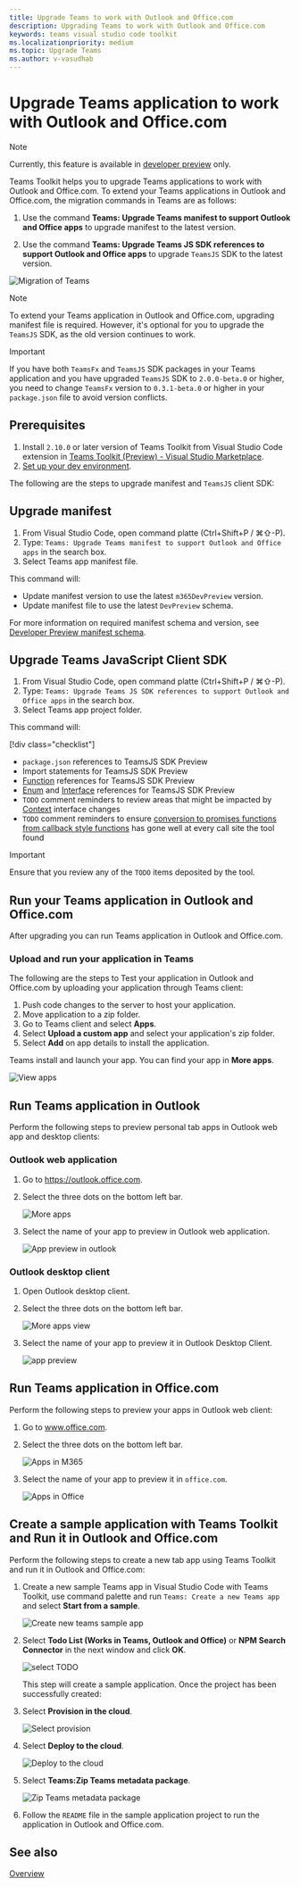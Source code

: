 ```yaml
---
title: Upgrade Teams to work with Outlook and Office.com
description: Upgrading Teams to work with Outlook and Office.com
keywords: teams visual studio code toolkit
ms.localizationpriority: medium
ms.topic: Upgrade Teams
ms.author: v-vasudhab
---
```


# Upgrade Teams application to work with Outlook and Office.com

> [!NOTE]
> Currently, this feature is available in [developer preview](../resources/dev-preview/developer-preview-intro.md) only.

Teams Toolkit helps you to upgrade Teams applications to work with Outlook and Office.com. To extend your Teams applications in Outlook and Office.com, the migration commands in Teams are as follows:

1. Use the command **Teams: Upgrade Teams manifest to support Outlook and Office apps** to upgrade manifest to the latest version.

1. Use the command **Teams: Upgrade Teams JS SDK references to support Outlook and Office apps** to upgrade `TeamsJS` SDK to the latest version.

![Migration of Teams](../assets/images/upgrade-teams/teams-extended-in-outlook-and-office.png)

> [!NOTE]
> To extend your Teams application in Outlook and Office.com, upgrading manifest file is required. However, it's optional for you to upgrade the `TeamsJS` SDK, as the old version continues to work.

> [!IMPORTANT]
> If you have both `TeamsFx` and `TeamsJS` SDK packages in your Teams application and you have upgraded `TeamsJS` SDK to `2.0.0-beta.0` or higher, you need to change `TeamsFx` version to `0.3.1-beta.0` or higher in your `package.json` file to avoid version conflicts.

## Prerequisites

1. Install `2.10.0` or later version of Teams Toolkit from Visual Studio Code extension in [Teams Toolkit (Preview) - Visual Studio Marketplace](https://marketplace.visualstudio.com/items?itemName=TeamsDevApp.ms-teams-vscode-extension).
1. [Set up your dev environment](msteams-platform/m365-apps/prerequisites.md).

The following are the steps to upgrade manifest and `TeamsJS` client SDK:

## Upgrade manifest

1. From Visual Studio Code, open command platte (Ctrl+Shift+P / ⌘⇧-P).
1. Type: `Teams: Upgrade Teams manifest to support Outlook and Office apps` in the search box.
1. Select Teams app manifest file.

This command will:

* Update manifest version to use the latest `m365DevPreview` version.
* Update manifest file to use the latest `DevPreview` schema.

For more information on required manifest schema and version, see [Developer Preview manifest schema](/microsoftteams/platform/resources/schema/manifest-schema-dev-preview).

## Upgrade Teams JavaScript Client SDK

1. From Visual Studio Code, open command platte (Ctrl+Shift+P / ⌘⇧-P).
1. Type: `Teams: Upgrade Teams JS SDK references to support Outlook and Office apps` in the search box.
1. Select Teams app project folder.

This command will:

[!div class="checklist"]
* `package.json` references to TeamsJS SDK Preview
* Import statements for TeamsJS SDK Preview
* [Function](msteams-platform/m365-apps/using-teams-client-sdk-preview.md#functions) references for TeamsJS SDK Preview
* [Enum](msteams-platform/m365-apps/using-teams-client-sdk-preview.md#enums) and [Interface](msteams-platform/m365-apps/using-teams-client-sdk-preview.md#interfaces) references for TeamsJS SDK Preview
* `TODO` comment reminders to review areas that might be impacted by [Context](msteams-platform/m365-apps/using-teams-client-sdk-preview.md#context-interface) interface changes
* `TODO` comment reminders to ensure [conversion to promises functions from callback style functions](msteams-platform/m365-apps/using-teams-client-sdk-preview.md#callbacks-converted-to-promises) has gone well at every call site the tool found

> [!IMPORTANT]
> Ensure that you review any of the `TODO` items deposited by the tool.

## Run your Teams application in Outlook and Office.com

After upgrading you can run Teams application in Outlook and Office.com.

### Upload and run your application in Teams

The following are the steps to Test your application in Outlook and Office.com by uploading your application through Teams client:

1. Push code changes to the server to host your application.
1. Move application to a zip folder.
1. Go to Teams client and select **Apps**.
1. Select **Upload a custom app** and select your application's zip folder.
1. Select **Add** on app details to install the application.

Teams install and launch your app. You can find your app in **More apps**.

 ![View apps](../assets/images/upgrade-teams/more-apps.png)

## Run Teams application in Outlook

Perform the following steps to preview personal tab apps in Outlook web app and desktop clients:

### Outlook web application

1. Go to https://outlook.office.com.
1. Select the three dots on the bottom left bar.

    ![More apps](../assets/images/upgrade-teams/apps.png)

1. Select the name of your app to preview in Outlook web application.

    ![App preview in outlook](../assets/images/upgrade-teams/preview-outlook-web-application.png)

### Outlook desktop client

1. Open Outlook desktop client.
1. Select the three dots on the bottom left bar.

     ![More apps view](../assets/images/upgrade-teams/outlook-desktop-apps.png)

1. Select the name of your app to preview it in Outlook Desktop Client.

     ![app preview](../assets/images/upgrade-teams/outlook-desktop-preview.png)

## Run Teams application in Office.com

Perform the following steps to preview your apps in Outlook web client:

1. Go to www.office.com.
1. Select the three dots on the bottom left bar.

    ![Apps in M365](../assets/images/upgrade-teams/m365-app.png)

1. Select the name of your app to preview it in `office.com`.

    ![Apps in Office](../assets/images/upgrade-teams/office-preview.png)

## Create a sample application with Teams Toolkit and Run it in Outlook and Office.com

Perform the following steps to create a new tab app using Teams Toolkit and run it in Outlook and Office.com:

1. Create a new sample Teams app in Visual Studio Code with Teams Toolkit, use command palette and run `Teams: Create a new Teams app` and select **Start from a sample**.

    ![Create new teams sample app](../assets/images/upgrade-teams/sample-app.png)

1. Select **Todo List (Works in Teams, Outlook and Office)** or **NPM Search Connector** in the next window and click **OK**.

    ![select TODO](../assets/images/upgrade-teams/sample-list.png)

    This step will create a sample application. Once the project has been successfully created:

1. Select **Provision in the cloud**.

    ![Select provision](../assets/images/upgrade-teams/provision-in-cloud.png)

1. Select **Deploy to the cloud**.

    ![Deploy to the cloud](../assets/images/upgrade-teams/deploy-to-the-cloud.png)

1. Select **Teams:Zip Teams metadata package**.

    ![Zip Teams metadata package](../assets/images/upgrade-teams/zip-metadata-package.png)
1. Follow the `README` file in the sample application project to run the application in Outlook and Office.com.

## See also

[Overview](msteams-platform/m365-apps/overview.md)